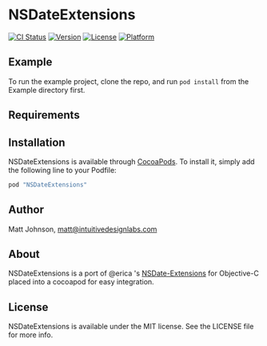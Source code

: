 # NSDateExtensions

[![CI Status](http://img.shields.io/travis/NSDateExtensions/NSDateExtensions.svg?style=flat)](https://travis-ci.org/NSDateExtensions/NSDateExtensions)
[![Version](https://img.shields.io/cocoapods/v/NSDateExtensions.svg?style=flat)](http://cocoapods.org/pods/NSDateExtensions)
[![License](https://img.shields.io/cocoapods/l/NSDateExtensions.svg?style=flat)](http://cocoapods.org/pods/NSDateExtensions)
[![Platform](https://img.shields.io/cocoapods/p/NSDateExtensions.svg?style=flat)](http://cocoapods.org/pods/NSDateExtensions)

## Example

To run the example project, clone the repo, and run `pod install` from the Example directory first.

## Requirements

## Installation

NSDateExtensions is available through [CocoaPods](http://cocoapods.org). To install
it, simply add the following line to your Podfile:

```ruby
pod "NSDateExtensions"
```

## Author

Matt Johnson, matt@intuitivedesignlabs.com

## About
NSDateExtensions is a port of @erica 's [NSDate-Extensions](https://github.com/erica/NSDate-Extensions) for Objective-C placed into a cocoapod for easy integration.

## License

NSDateExtensions is available under the MIT license. See the LICENSE file for more info.
